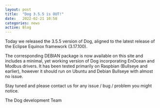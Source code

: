 ```yaml
---
layout: post
title:  "Dog 3.5.5 is OUT!"
date:   2022-02-21 10:58
categories: news
active: Blog
---
```

Today we released the 3.5.5 version of Dog, aligned to the latest release of the Eclipse Equinox framework (3.17.100).

The corresponding DEBIAN package is now available on this site and includes a minimal, yet working version of Dog incorporating EnOcean and Modbus drivers. It has been tested primarily on Raspbian (Bullseye and earlier), however it should run on Ubuntu and Debian Bullseye with almost no issue.

Stay tuned and please contact us for any issue / bug / problem you might notice. 

The Dog development Team
